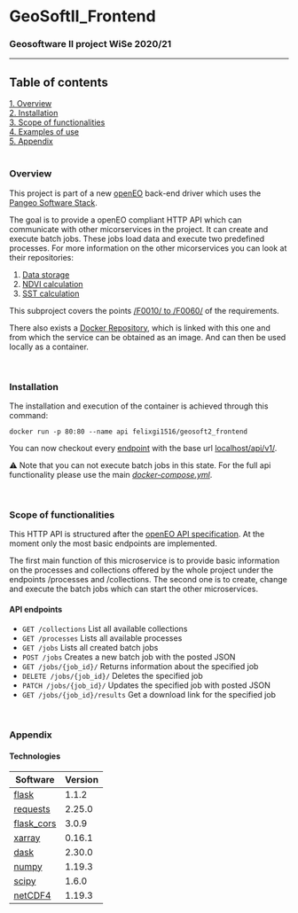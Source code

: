 # GeoSoftII_Frontend
### Geosoftware II project WiSe 2020/21
---

## Table of contents
[1. Overview](#overview) \
[2. Installation](#install) \
[3. Scope of functionalities](#functionalities)  \
[4. Examples of use](#use) \
[5. Appendix](#annex) \
\
<a name="overview"><h3>Overview</h3></a>
This project is part of a new [openEO](https://openeo.org/) back-end driver which uses the [Pangeo Software Stack](https://pangeo.io/).

The goal is to provide a openEO compliant HTTP API which can communicate with other micorservices in the project. It can create and execute batch jobs. These jobs load data and execute two predefined processes. For more information on the other micorservices you can look at their repositories:
1. [Data storage](https://github.com/GeoSoftII2020-21/GeoSoftII_DataServer)
2. [NDVI calculation](https://github.com/GeoSoftII2020-21/GeoSoftII_NDVI_Process)
3. [SST calculation](https://github.com/GeoSoftII2020-21/GeoSoftII_SST_Process)

This subproject covers the points [/F0010/ to /F0060/](https://docs.google.com/document/d/1WoATTUVsINCdbQf7znDNLueZm17Sar1JBZDKQGBunbE/edit#heading=h.mrpj8lyegpld) of the requirements.

 There also exists a [Docker Repository](https://hub.docker.com/r/felixgi1516/geosoft2_frontend), which is linked with this one and from which the service can be obtained as an image. And can then be used locally as a container.

\
<a name="install"><h3>Installation</h3></a>

The installation and execution of the container is achieved through this command:
```docker
docker run -p 80:80 --name api felixgi1516/geosoft2_frontend
```
You can now checkout every [endpoint](#endpoints) with the base url [localhost/api/v1/](http://localhost/api/v1/).

:warning: Note that you can not execute batch jobs in this state. For the full api functionality please use the main *[docker-compose.yml](https://github.com/GeoSoftII2020-21/GeoSoftII_Projekt/blob/Docker-compose/docker-compose.yml)*.

\
<a name="functionalities"><h3>Scope of functionalities</h3></a>

This HTTP API is structured after the [openEO API specification](https://open-eo.github.io/openeo-api/). At the moment only the most basic endpoints are implemented.

The first main function of this microservice is to provide basic information on the processes and collections offered by the whole project under the endpoints /processes and /collections.  The second one is to create, change and execute the batch jobs which can start the other microservices.  


#### API endpoints

- `GET /collections` List all available collections
- `GET /processes` Lists all available processes
- `GET /jobs` Lists all created batch jobs
- `POST /jobs` Creates a new batch job with the posted JSON
- `GET /jobs/{job_id}/` Returns information about the specified job
- `DELETE /jobs/{job_id}/` Deletes the specified job
- `PATCH /jobs/{job_id}/` Updates the specified job with posted JSON
- `GET /jobs/{job_id}/results` Get a download link for the specified job

\
<a name="annex"><h3>Appendix</h3></a>


#### Technologies
Software | Version
------ | ------
[flask](https://flask.palletsprojects.com/en/1.1.x/) | 1.1.2
[requests](https://requests.readthedocs.io/en/master/)   | 2.25.0 | 2.25.0
[flask_cors](https://flask-cors.readthedocs.io/en/latest/) | 3.0.9
[xarray](http://xarray.pydata.org/en/stable/) | 0.16.1
[dask](https://dask.org/) | 2.30.0
[numpy](https://numpy.org/) | 1.19.3
[scipy](https://www.scipy.org/) | 1.6.0
[netCDF4](https://unidata.github.io/netcdf4-python/netCDF4/index.html) | 1.19.3
